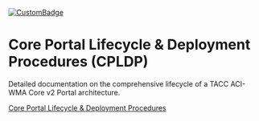[![CustomBadge](https://img.shields.io/badge/TACC-CPLDP-darkblue)](https://img.shields.io/badge/TACC-CPLDP-blue)

# Core Portal Lifecycle & Deployment Procedures (CPLDP)

Detailed documentation on the comprehensive lifecycle of a TACC ACI-WMA Core v2 Portal architecture.

[Core Portal Lifecycle & Deployment Procedures](https://tacc.github.io/Core-Portal-Lifecycle-Deployment-Procedures/)
